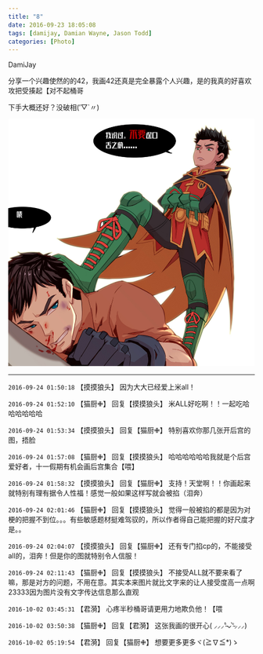 ```yaml
---
title: "8"
date: 2016-09-23 18:05:08
tags: [damijay, Damian Wayne, Jason Todd]
categories: [Photo]
---
```


<p>DamiJay</p> 
<p>分享一个兴趣使然的的42，我画42还真是完全暴露个人兴趣，是的我真的好喜欢攻把受揍起【对不起桶哥</p> 
<p>下手大概还好？没破相(′▽`〃)&nbsp;</p>

![](https://raw.githubusercontent.com/alicewish/meowchain247/master/img_cVZNdzJtQk9JV2ZubUZhNnp2MUtGU0FNWnNmSjNGdlZBWG82Y0t5Qis1K2M2UEt0MThXbWlRPT0.jpg)

---

`2016-09-24 01:50:18` 【摸摸狼头】 因为大大已经爱上米all！

`2016-09-24 01:52:10` 【猫厨✙】 回复【摸摸狼头】 米ALL好吃啊！！一起吃哈哈哈哈哈哈

`2016-09-24 01:53:34` 【摸摸狼头】 回复【猫厨✙】 特别喜欢你那几张开后宫的图，捂脸

`2016-09-24 01:57:08` 【猫厨✙】 回复【摸摸狼头】 哈哈哈哈哈哈我就是个后宫爱好者，十一假期有机会画后宫集合【喂】

`2016-09-24 01:58:32` 【摸摸狼头】 回复【猫厨✙】 支持！天堂啊！！你画起来就特别有理有据令人性福！感觉一般如果这样写就会被掐（泪奔）

`2016-09-24 02:01:46` 【猫厨✙】 回复【摸摸狼头】 觉得一般被掐的都是因为对梗的把握不到位。。。有些敏感题材挺难驾驭的，所以作者得自己能把握的好尺度才是。。

`2016-09-24 02:04:07` 【摸摸狼头】 回复【猫厨✙】 还有专门掐cp的，不能接受all的，泪奔！但是你的图就特别令人信服！

`2016-09-24 02:11:43` 【猫厨✙】 回复【摸摸狼头】 不接受ALL就不要来看了嘛，那是对方的问题，不用在意。其实本来图片就比文字来的让人接受度高一点啊23333因为图片没有文字传达信息那么直观

`2016-10-02 03:45:31` 【君漪】 心疼半秒桶哥请更用力地欺负他！【喂

`2016-10-02 03:50:38` 【猫厨✙】 回复【君漪】 这张我画的很开心( ⸝⸝⸝⁼̴́⌄⁼̴̀⸝⸝⸝)

`2016-10-02 05:19:54` 【君漪】 回复【猫厨✙】 想要更多更多ヾ(≧∇≦*)ゝ
